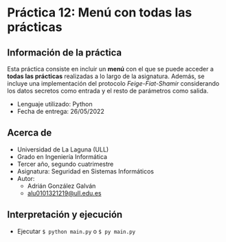 # Práctica 12: Menú con todas las prácticas

## Información de la práctica
Esta práctica consiste en incluir un **menú** con el que se puede acceder a **todas las prácticas** realizadas a lo largo de la asignatura. Además, se incluye una implementación del protocolo _Feige-Fiat-Shamir_ considerando los datos secretos como entrada y el resto de parámetros como salida.
* Lenguaje utilizado: Python
* Fecha de entrega: 26/05/2022

## Acerca de
- Universidad de La Laguna (ULL)
- Grado en Ingeniería Informática 
- Tercer año, segundo cuatrimestre
- Asignatura: Seguridad en Sistemas Informáticos
- Autor:
  - Adrián González Galván
  - alu0101321219@ull.edu.es

## Interpretación y ejecución
- Ejecutar `$ python main.py` o `$ py main.py`